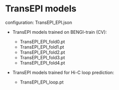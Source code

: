 # TransEPI models

configuration: TransEPI_EPI.json  

- TransEPI models trained on BENGI-train (CV): 
    - TransEPI_EPI_fold0.pt
    - TransEPI_EPI_fold1.pt  
    - TransEPI_EPI_fold2.pt  
    - TransEPI_EPI_fold3.pt  
    - TransEPI_EPI_fold4.pt  

- TransEPI models trained for Hi-C loop prediction: 
    - TransEPI_EPI_loop.pt
